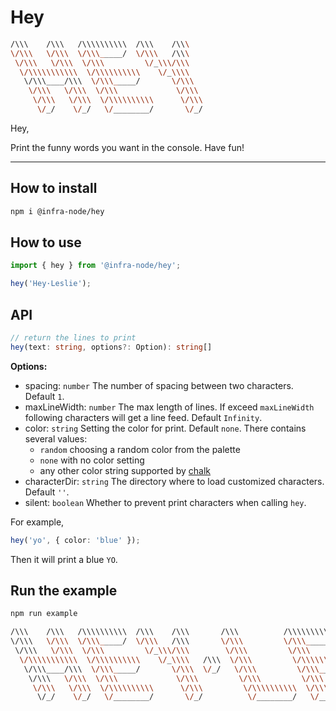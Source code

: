 # Hey

```bash
/\\\    /\\\   /\\\\\\\\\\  /\\\    /\\\
\/\\\   \/\\\  \/\\\_____/  \/\\\   /\\\
 \/\\\   \/\\\  \/\\\         \/_\\\/\\\
  \/\\\\\\\\\\\  \/\\\\\\\\\\    \/_\\\\
   \/\\\____/\\\  \/\\\_____/       \/\\\
    \/\\\   \/\\\  \/\\\             \/\\\
     \/\\\   \/\\\  \/\\\\\\\\\\      \/\\\
      \/_/    \/_/   \/________/       \/_/
```

Hey,

Print the funny words you want in the console. Have fun!

---

## How to install

```bash
npm i @infra-node/hey
```

## How to use

```js
import { hey } from '@infra-node/hey';

hey('Hey·Leslie');
```

## API

```typescript
// return the lines to print
hey(text: string, options?: Option): string[]
```

**Options:**

- spacing: `number`  The number of spacing between two characters. Default `1`.
- maxLineWidth: `number`  The max length of lines. If exceed `maxLineWidth` following characters will get a line feed. Default `Infinity`.
- color: `string`  Setting the color for print. Default `none`. There contains several values:
  - `random` choosing a random color from the palette
  - `none` with no color setting
  - any other color string supported by [chalk](https://github.com/chalk/chalk)
- characterDir: `string`  The directory where to load customized characters. Default `''`.
- silent: `boolean`  Whether to prevent print characters when calling `hey`.

For example,

```typescript
hey('yo', { color: 'blue' });
```

Then it will print a blue `YO`.

## Run the example

```bash
npm run example
```

```bash
/\\\    /\\\   /\\\\\\\\\\  /\\\    /\\\       /\\\          /\\\\\\\\\\     /\\\\\\\\\\  /\\\         /\\\\\\\\   /\\\\\\\\\\
\/\\\   \/\\\  \/\\\_____/  \/\\\   /\\\       \/\\\         \/\\\_____/    /\\\_______/  \/\\\        \/_/\\\_/   \/\\\_____/
 \/\\\   \/\\\  \/\\\         \/_\\\/\\\        \/\\\         \/\\\         \/\\\          \/\\\          \/\\\     \/\\\
  \/\\\\\\\\\\\  \/\\\\\\\\\\    \/_\\\\   /\\\  \/\\\         \/\\\\\\\\\\  \/\\\\\\\\\\   \/\\\          \/\\\     \/\\\\\\\\\\
   \/\\\____/\\\  \/\\\_____/       \/\\\  \/_/   \/\\\         \/\\\_____/   \/_______/\\\  \/\\\          \/\\\     \/\\\_____/
    \/\\\   \/\\\  \/\\\             \/\\\         \/\\\         \/\\\                 \/\\\  \/\\\          \/\\\     \/\\\
     \/\\\   \/\\\  \/\\\\\\\\\\      \/\\\         \/\\\\\\\\\\  \/\\\\\\\\\\   /\\\\\\\\\/   \/\\\\\\\\\\  /\\\\\\\\  \/\\\\\\\\\\
      \/_/    \/_/   \/________/       \/_/          \/________/   \/________/   \/_______/     \/________/  \/______/   \/________/
```